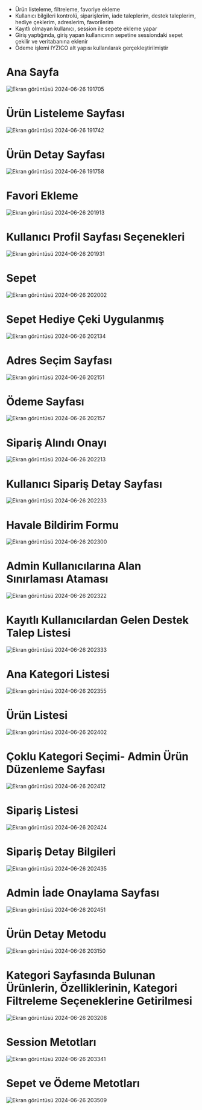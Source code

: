 

- Ürün listeleme, filtreleme, favoriye ekleme
- Kullanıcı bilgileri kontrolü, siparişlerim, iade taleplerim, destek taleplerim, hediye çeklerim, adreslerim, favorilerim
- Kayıtlı olmayan kullanıcı, session ile sepete ekleme yapar
- Giriş yaptığında, giriş yapan kullanıcının sepetine sessiondaki sepet çekilir ve veritabanına eklenir
- Ödeme işlemi IYZICO alt yapısı kullanılarak gerçekleştirilmiştir

# Ana Sayfa
![Ekran görüntüsü 2024-06-26 191705](https://github.com/oguzturan92/e-commerce/assets/157590022/6d9b6f0d-356c-43da-a850-09a2f9987521)

# Ürün Listeleme Sayfası
![Ekran görüntüsü 2024-06-26 191742](https://github.com/oguzturan92/e-commerce/assets/157590022/f4d404df-96b8-45cf-9d20-6c99a1adf3ee)

# Ürün Detay Sayfası
![Ekran görüntüsü 2024-06-26 191758](https://github.com/oguzturan92/e-commerce/assets/157590022/30b3bded-1357-4876-9714-ce122d12e5fb)

# Favori Ekleme
![Ekran görüntüsü 2024-06-26 201913](https://github.com/oguzturan92/e-commerce/assets/157590022/b2252e7b-14e1-4125-9f1e-83ce08cc0c5a)

# Kullanıcı Profil Sayfası Seçenekleri
![Ekran görüntüsü 2024-06-26 201931](https://github.com/oguzturan92/e-commerce/assets/157590022/69ec7f03-20f1-4a2d-92b7-258affdd1dc1)

# Sepet
![Ekran görüntüsü 2024-06-26 202002](https://github.com/oguzturan92/e-commerce/assets/157590022/655439b1-051b-441f-8bef-e763b251c1ab)

# Sepet Hediye Çeki Uygulanmış
![Ekran görüntüsü 2024-06-26 202134](https://github.com/oguzturan92/e-commerce/assets/157590022/d918ce48-49b2-4806-b957-dd6298649d11)

# Adres Seçim Sayfası
![Ekran görüntüsü 2024-06-26 202151](https://github.com/oguzturan92/e-commerce/assets/157590022/f8e9f70f-b710-4a4f-8038-59c18d2e9d82)

# Ödeme Sayfası
![Ekran görüntüsü 2024-06-26 202157](https://github.com/oguzturan92/e-commerce/assets/157590022/c090d45b-c665-4921-963d-1a50962a29ae)

# Sipariş Alındı Onayı
![Ekran görüntüsü 2024-06-26 202213](https://github.com/oguzturan92/e-commerce/assets/157590022/048018dd-c64b-4407-b868-caa1bc3174a0)

# Kullanıcı Sipariş Detay Sayfası
![Ekran görüntüsü 2024-06-26 202233](https://github.com/oguzturan92/e-commerce/assets/157590022/f3f19500-6cfd-4dd5-a778-bb7df8222a89)

# Havale Bildirim Formu
![Ekran görüntüsü 2024-06-26 202300](https://github.com/oguzturan92/e-commerce/assets/157590022/694c7ac2-cc84-4bc8-942c-219ca51270b0)

# Admin Kullanıcılarına Alan Sınırlaması Ataması
![Ekran görüntüsü 2024-06-26 202322](https://github.com/oguzturan92/e-commerce/assets/157590022/5de81329-ef19-46f6-83a3-2cdd44bc4bff)

# Kayıtlı Kullanıcılardan Gelen Destek Talep Listesi
![Ekran görüntüsü 2024-06-26 202333](https://github.com/oguzturan92/e-commerce/assets/157590022/81cb80c9-3bf3-41f9-85e0-b0ebdaa1fad9)

# Ana Kategori Listesi
![Ekran görüntüsü 2024-06-26 202355](https://github.com/oguzturan92/e-commerce/assets/157590022/696b08a4-614a-4f86-84a2-427c8f0d9e10)

# Ürün Listesi
![Ekran görüntüsü 2024-06-26 202402](https://github.com/oguzturan92/e-commerce/assets/157590022/6b6f1635-8e42-49c1-a46d-c4f118ab60ab)

# Çoklu Kategori Seçimi- Admin Ürün Düzenleme Sayfası
![Ekran görüntüsü 2024-06-26 202412](https://github.com/oguzturan92/e-commerce/assets/157590022/69c32823-e2e9-4ffd-80ce-c0eaf26511e6)

# Sipariş Listesi
![Ekran görüntüsü 2024-06-26 202424](https://github.com/oguzturan92/e-commerce/assets/157590022/f1b542f3-abcf-46e8-8072-ce462d399ebd)

# Sipariş Detay Bilgileri
![Ekran görüntüsü 2024-06-26 202435](https://github.com/oguzturan92/e-commerce/assets/157590022/41bd28e3-24ef-4e46-aef4-4e543a7c2204)

# Admin İade Onaylama Sayfası
![Ekran görüntüsü 2024-06-26 202451](https://github.com/oguzturan92/e-commerce/assets/157590022/5e2f3872-b45d-42c0-a970-66cc847b9348)

# Ürün Detay Metodu
![Ekran görüntüsü 2024-06-26 203150](https://github.com/oguzturan92/e-commerce/assets/157590022/af4cdf3c-34f7-48ba-9e75-d93babeb7590)

# Kategori Sayfasında Bulunan Ürünlerin, Özelliklerinin, Kategori Filtreleme Seçeneklerine Getirilmesi
![Ekran görüntüsü 2024-06-26 203208](https://github.com/oguzturan92/e-commerce/assets/157590022/b7827fdd-e3ba-4e6c-9979-44bc37b9cd67)

# Session Metotları
![Ekran görüntüsü 2024-06-26 203341](https://github.com/oguzturan92/e-commerce/assets/157590022/cdc39afc-e5ce-4c9b-9eab-a212496e5450)

# Sepet ve Ödeme Metotları
![Ekran görüntüsü 2024-06-26 203509](https://github.com/oguzturan92/e-commerce/assets/157590022/cadff334-4def-4b2f-8fcf-e871a38b9e2e)
